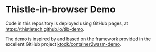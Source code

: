 # Thistle-in-browser Demo

Code in this repository is deployed using GitHub pages, at
<https://thistletech.github.io/tib-demo>.

The demo is inspired by and based on the framework provided in the excellent
GitHub project
[ktock/container2wasm-demo](https://github.com/ktock/container2wasm-demo).
